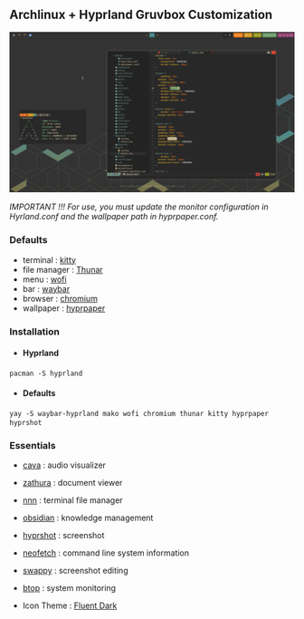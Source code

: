 ## Archlinux + Hyprland Gruvbox Customization

![](view.png)


*IMPORTANT !!!*
*For use, you must update the monitor configuration in Hyrland.conf and the wallpaper path in hyprpaper.conf.*

### Defaults
- terminal : [kitty](https://github.com/kovidgoyal/kitty)
- file manager : [Thunar](https://archlinux.org/packages/?name=thunar)
- menu : [wofi](https://archlinux.org/packages/extra/x86_64/wofi/)
- bar : [waybar](https://github.com/crazzyfingers/waybar-hyprland)
- browser : [chromium](https://archlinux.org/packages/extra/x86_64/chromium/)
- wallpaper : [hyprpaper](https://github.com/hyprwm/hyprpaper)

### Installation

- #### Hyprland
```
pacman -S hyprland
```

- #### Defaults
```
yay -S waybar-hyprland mako wofi chromium thunar kitty hyprpaper hyprshot
```

### Essentials
- [cava](https://github.com/karlstav/cava) : audio visualizer
- [zathura](https://github.com/pwmt/zathura) : document viewer
- [nnn](https://github.com/jarun/nnn) : terminal file manager
- [obsidian](https://archlinux.org/packages/extra/x86_64/obsidian/) : knowledge management
- [hyprshot](https://github.com/Gustash/hyprshot) : screenshot
- [neofetch](https://github.com/dylanaraps/neofetch) : command line system information
- [swappy](https://github.com/jtheoof/swappy) : screenshot editing
- [btop](https://github.com/aristocratos/btop) : system monitoring

- Icon Theme : [Fluent Dark](https://github.com/vinceliuice/Fluent-gtk-theme)
